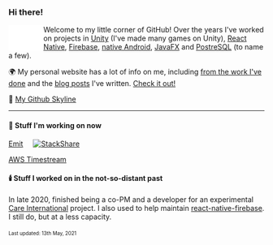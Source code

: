### Hi there! 
<img align="left" src="https://github.com/andersonaddo/andersonaddo/blob/master/hello.gif" height="50" />

Welcome to my little corner of GitHub!
Over the years I've worked on projects in [Unity](https://unity.com/) (I've made many games on Unity), [React Native](https://reactnative.dev/), [Firebase](https://firebase.google.com/), [native Android](https://developer.android.com/studio), [JavaFX](https://openjfx.io/) and [PostreSQL](https://www.postgresql.org/) (to name a few).

🌍 My personal website has a lot of info on me, including [from the work I've done](https://www.loadingdeveloper.com/my-work/) and the [blog posts](https://www.loadingdeveloper.com/blog/) I've written. [Check it out!](https://www.loadingdeveloper.com)

🌃 [My Github Skyline](https://skyline.github.com/andersonaddo/)

---

#### 🔭 Stuff I'm working on now
[Emit](https://getemit.com) &nbsp; &nbsp; [![StackShare](https://img.shields.io/badge/check%20out-our%20stack-orange?style=flat-square)](https://stackshare.io/emit/emit)

[AWS Timestream](https://aws.amazon.com/timestream/)


#### 🕯️ Stuff I worked on in the not-so-distant past
In late 2020, finished being a co-PM and a developer for an experimental [Care International](https://github.com/yourchoiceyourfuture) project.
I also used to help maintain [react-native-firebase](https://github.com/invertase/react-native-firebase). I still do, but at a less capacity.


<sup><sub>Last updated: 13th May, 2021</sub></sup>
